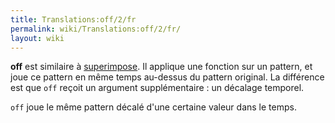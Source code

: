 ```yaml
---
title: Translations:off/2/fr
permalink: wiki/Translations:off/2/fr/
layout: wiki
---
```


**off** est similaire à [superimpose](superimpose "wikilink"). Il
applique une fonction sur un pattern, et joue ce pattern en même temps
au-dessus du pattern original. La différence est que `off` reçoit un
argument supplémentaire : un décalage temporel.

`off` joue le même pattern décalé d'une certaine valeur dans le temps.
